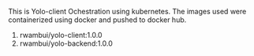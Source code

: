 This is Yolo-client Ochestration using kubernetes.
The images used were containerized using docker and pushed to docker hub.
1. rwambui/yolo-client:1.0.0
2. rwambui/yolo-backend:1.0.0
